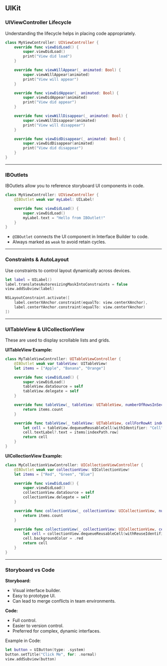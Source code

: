 ## UIKit

### UIViewController Lifecycle

Understanding the lifecycle helps in placing code appropriately.

```swift
class MyViewController: UIViewController {
    override func viewDidLoad() {
        super.viewDidLoad()
        print("View did load")
    }

    override func viewWillAppear(_ animated: Bool) {
        super.viewWillAppear(animated)
        print("View will appear")
    }

    override func viewDidAppear(_ animated: Bool) {
        super.viewDidAppear(animated)
        print("View did appear")
    }

    override func viewWillDisappear(_ animated: Bool) {
        super.viewWillDisappear(animated)
        print("View will disappear")
    }

    override func viewDidDisappear(_ animated: Bool) {
        super.viewDidDisappear(animated)
        print("View did disappear")
    }
}
```

---

### IBOutlets

IBOutlets allow you to reference storyboard UI components in code.

```swift
class MyViewController: UIViewController {
    @IBOutlet weak var myLabel: UILabel!

    override func viewDidLoad() {
        super.viewDidLoad()
        myLabel.text = "Hello from IBOutlet!"
    }
}
```

* `@IBOutlet` connects the UI component in Interface Builder to code.
* Always marked as `weak` to avoid retain cycles.

---

### Constraints & AutoLayout

Use constraints to control layout dynamically across devices.

```swift
let label = UILabel()
label.translatesAutoresizingMaskIntoConstraints = false
view.addSubview(label)

NSLayoutConstraint.activate([
    label.centerXAnchor.constraint(equalTo: view.centerXAnchor),
    label.centerYAnchor.constraint(equalTo: view.centerYAnchor)
])
```

---

### UITableView & UICollectionView

These are used to display scrollable lists and grids.

**UITableView Example:**

```swift
class MyTableViewController: UITableViewController {
    @IBOutlet weak var tableView: UITableView!
    let items = ["Apple", "Banana", "Orange"]

    override func viewDidLoad() {
        super.viewDidLoad()
        tableView.dataSource = self
        tableView.delegate = self
    }

    override func tableView(_ tableView: UITableView, numberOfRowsInSection section: Int) -> Int {
        return items.count
    }

    override func tableView(_ tableView: UITableView, cellForRowAt indexPath: IndexPath) -> UITableViewCell {
        let cell = tableView.dequeueReusableCell(withIdentifier: "Cell", for: indexPath)
        cell.textLabel?.text = items[indexPath.row]
        return cell
    }
}
```

**UICollectionView Example:**

```swift
class MyCollectionViewController: UICollectionViewController {
    @IBOutlet weak var collectionView: UICollectionView!
    let items = ["Red", "Green", "Blue"]

    override func viewDidLoad() {
        super.viewDidLoad()
        collectionView.dataSource = self
        collectionView.delegate = self
    }

    override func collectionView(_ collectionView: UICollectionView, numberOfItemsInSection section: Int) -> Int {
        return items.count
    }

    override func collectionView(_ collectionView: UICollectionView, cellForItemAt indexPath: IndexPath) -> UICollectionViewCell {
        let cell = collectionView.dequeueReusableCell(withReuseIdentifier: "Cell", for: indexPath)
        cell.backgroundColor = .red
        return cell
    }
}
```

---

### Storyboard vs Code

**Storyboard:**

* Visual interface builder.
* Easy to prototype UI.
* Can lead to merge conflicts in team environments.

**Code:**

* Full control.
* Easier to version control.
* Preferred for complex, dynamic interfaces.

Example in Code:

```swift
let button = UIButton(type: .system)
button.setTitle("Click Me", for: .normal)
view.addSubview(button)
```
